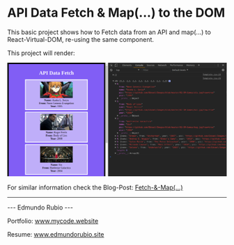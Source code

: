 # API Data Fetch & Map(...) to the DOM

This basic project shows how to Fetch data from an API and map(...) to React-Virtual-DOM, re-using the same component.

This project will render:

![Screen Shoot](/src/comps/img/fetchss.png)

For similar information check the Blog-Post: [Fetch-&-Map(...)](http://blog.mycode.website/fetch-map/)

----

   ---  Edmundo Rubio  ---

Portfolio: www.mycode.website

Resume: www.edmundorubio.site
